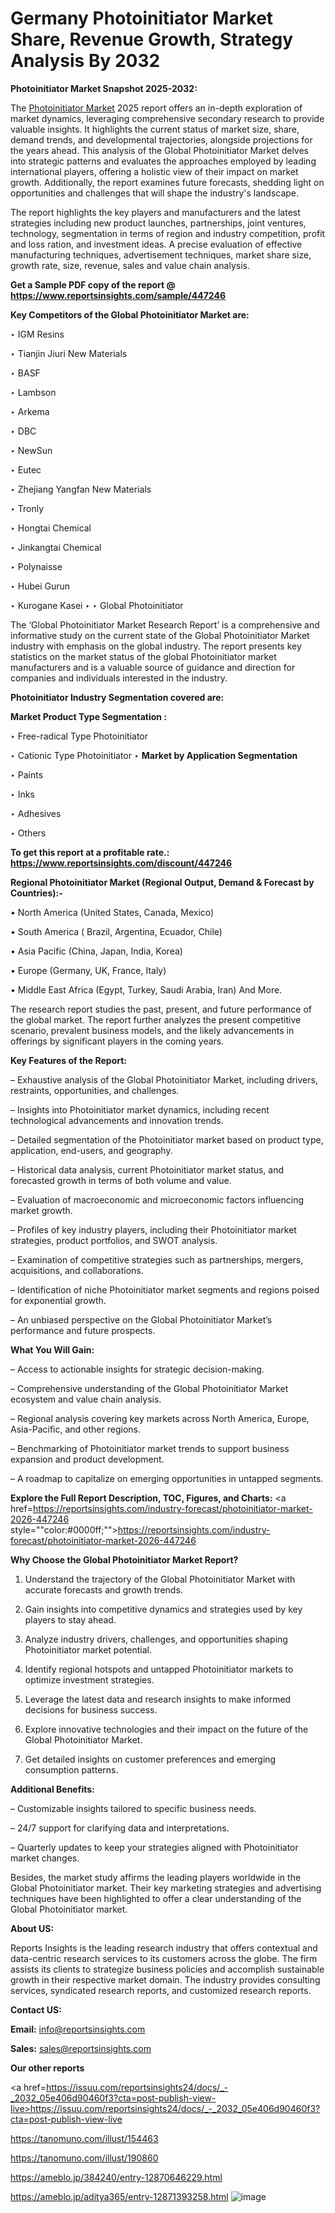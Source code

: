 # Germany Photoinitiator Market Share, Revenue Growth, Strategy Analysis By 2032

<strong>Photoinitiator Market Snapshot 2025-2032:</strong>

The <a href=https://www.reportsinsights.com/sample/447246>Photoinitiator Market</a> 2025 report offers an in-depth exploration of market dynamics, leveraging comprehensive secondary research to provide valuable insights. It highlights the current status of market size, share, demand trends, and developmental trajectories, alongside projections for the years ahead. This analysis of the Global Photoinitiator Market delves into strategic patterns and evaluates the approaches employed by leading international players, offering a holistic view of their impact on market growth. Additionally, the report examines future forecasts, shedding light on opportunities and challenges that will shape the industry's landscape.

The report highlights the key players and manufacturers and the latest strategies including new product launches, partnerships, joint ventures, technology, segmentation in terms of region and industry competition, profit and loss ration, and investment ideas. A precise evaluation of effective manufacturing techniques, advertisement techniques, market share size, growth rate, size, revenue, sales and value chain analysis.

<strong>Get a Sample PDF copy of the report @ <a href=https://www.reportsinsights.com/sample/447246 style=color:#0000ff;>https://www.reportsinsights.com/sample/447246</a></strong>

<strong>Key Competitors of the Global Photoinitiator Market are:</strong>

‣ IGM Resins

‣ Tianjin Jiuri New Materials

‣ BASF

‣ Lambson

‣ Arkema

‣ DBC

‣ NewSun

‣ Eutec

‣ Zhejiang Yangfan New Materials

‣ Tronly

‣ Hongtai Chemical

‣ Jinkangtai Chemical

‣ Polynaisse

‣ Hubei Gurun

‣ Kurogane Kasei
‣ 
‣ Global Photoinitiator

The ‘Global Photoinitiator Market Research Report’ is a comprehensive and informative study on the current state of the Global Photoinitiator Market industry with emphasis on the global industry. The report presents key statistics on the market status of the global Photoinitiator market manufacturers and is a valuable source of guidance and direction for companies and individuals interested in the industry.

<strong>Photoinitiator Industry Segmentation covered are:</strong>

<strong>Market Product Type Segmentation :</strong>

‣ Free-radical Type Photoinitiator

‣ Cationic Type Photoinitiator
‣ 
<strong>Market by Application Segmentation</strong>

‣ Paints

‣ Inks

‣ Adhesives

‣ Others

<strong>To get this report at a profitable rate.: <a href=https://www.reportsinsights.com/discount/447246 style=color:#0000ff;>https://www.reportsinsights.com/discount/447246</a></strong>

<strong>Regional Photoinitiator Market (Regional Output, Demand &amp; Forecast by Countries):-</strong>

• North America (United States, Canada, Mexico)

• South America ( Brazil, Argentina, Ecuador, Chile)

• Asia Pacific (China, Japan, India, Korea)

• Europe (Germany, UK, France, Italy)

• Middle East Africa (Egypt, Turkey, Saudi Arabia, Iran) And More.

The research report studies the past, present, and future performance of the global market. The report further analyzes the present competitive scenario, prevalent business models, and the likely advancements in offerings by significant players in the coming years.

<strong>Key Features of the Report:</strong>

– Exhaustive analysis of the Global Photoinitiator Market, including drivers, restraints, opportunities, and challenges.

– Insights into Photoinitiator market dynamics, including recent technological advancements and innovation trends.

– Detailed segmentation of the Photoinitiator market based on product type, application, end-users, and geography.

– Historical data analysis, current Photoinitiator market status, and forecasted growth in terms of both volume and value.

– Evaluation of macroeconomic and microeconomic factors influencing market growth.

– Profiles of key industry players, including their Photoinitiator market strategies, product portfolios, and SWOT analysis.

– Examination of competitive strategies such as partnerships, mergers, acquisitions, and collaborations.

– Identification of niche Photoinitiator market segments and regions poised for exponential growth.

– An unbiased perspective on the Global Photoinitiator Market’s performance and future prospects.

<strong>What You Will Gain:</strong>

– Access to actionable insights for strategic decision-making.

– Comprehensive understanding of the Global Photoinitiator Market ecosystem and value chain analysis.

– Regional analysis covering key markets across North America, Europe, Asia-Pacific, and other regions.

– Benchmarking of Photoinitiator market trends to support business expansion and product development.

– A roadmap to capitalize on emerging opportunities in untapped segments.

<strong>Explore the Full Report Description, TOC, Figures, and Charts:</strong>
<a href=https://reportsinsights.com/industry-forecast/photoinitiator-market-2026-447246 style=""color:#0000ff;"">https://reportsinsights.com/industry-forecast/photoinitiator-market-2026-447246</a>

<strong>Why Choose the Global Photoinitiator Market Report?</strong>

1. Understand the trajectory of the Global Photoinitiator Market with accurate forecasts and growth trends.

2. Gain insights into competitive dynamics and strategies used by key players to stay ahead.

3. Analyze industry drivers, challenges, and opportunities shaping Photoinitiator market potential.

4. Identify regional hotspots and untapped Photoinitiator markets to optimize investment strategies.

5. Leverage the latest data and research insights to make informed decisions for business success.

6. Explore innovative technologies and their impact on the future of the Global Photoinitiator Market.

7. Get detailed insights on customer preferences and emerging consumption patterns.

<strong>Additional Benefits:</strong>

– Customizable insights tailored to specific business needs.

– 24/7 support for clarifying data and interpretations.

– Quarterly updates to keep your strategies aligned with Photoinitiator market changes.

Besides, the market study affirms the leading players worldwide in the Global Photoinitiator market. Their key marketing strategies and advertising techniques have been highlighted to offer a clear understanding of the Global Photoinitiator market.

<strong><strong>About US</strong>:</strong>

Reports Insights is the leading research industry that offers contextual and data-centric research services to its customers across the globe. The firm assists its clients to strategize business policies and accomplish sustainable growth in their respective market domain. The industry provides consulting services, syndicated research reports, and customized research reports.

<strong>Contact US:</strong>

<p class=><b>Email:</b> <a href=mailto:info@reportsinsights.com>info@reportsinsights.com</a></p>
<p class=><b>Sales:</b> <a href=mailto:sales@reportsinsights.com>sales@reportsinsights.com</a></p>

<strong>Our other reports</strong>

<a href=https://issuu.com/reportsinsights24/docs/_-_2032_05e406d90460f3?cta=post-publish-view-live>https://issuu.com/reportsinsights24/docs/_-_2032_05e406d90460f3?cta=post-publish-view-live</a>

<a href=https://tanomuno.com/illust/154463>https://tanomuno.com/illust/154463</a>

<a href=https://tanomuno.com/illust/190860>https://tanomuno.com/illust/190860</a>

<a href=https://ameblo.jp/384240/entry-12870646229.html>https://ameblo.jp/384240/entry-12870646229.html</a>

<a href=https://ameblo.jp/aditya365/entry-12871393258.html>https://ameblo.jp/aditya365/entry-12871393258.html</a>
![image](https://github.com/user-attachments/assets/6536d9e5-be2f-4ea3-8eeb-6d5662fd5a76)
